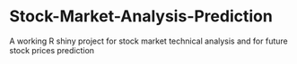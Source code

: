 # Stock-Market-Analysis-Prediction
A working R shiny project for stock market technical analysis and for future stock prices prediction
